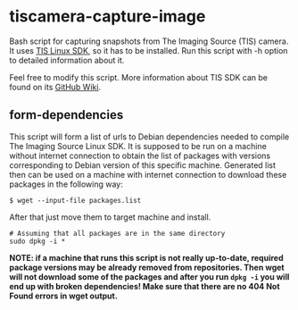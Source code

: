 # tiscamera-capture-image

Bash script for capturing snapshots from The Imaging Source (TIS) camera. It uses [TIS Linux SDK](https://github.com/TheImagingSource/tiscamera), so it has to be installed. Run this script with -h option to detailed information about it.

Feel free to modify this script. More information about TIS SDK can be found on its [GitHub Wiki](https://github.com/TheImagingSource/tiscamera/wiki).

## form-dependencies

This script will form a list of urls to Debian dependencies needed to compile The Imaging Source Linux SDK. It is supposed to be run on a machine without internet connection to obtain the list of packages with versions corresponding to Debian version of this specific machine. Generated list then can be used on a machine with internet connection to download these packages in the following way:

```
$ wget --input-file packages.list
```

After that just move them to target machine and install.

```
# Assuming that all packages are in the same directory
sudo dpkg -i *
```

**NOTE: if a machine that runs this script is not really up-to-date, required package versions may be already removed from repositories. Then wget will not download some of the packages and after you run ```dpkg -i``` you will end up with broken dependencies! Make sure that there are no 404 Not Found errors in wget output.**
